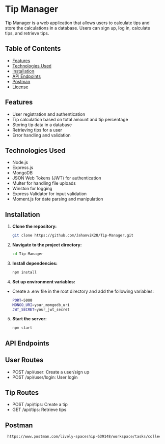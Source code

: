 # Tip Manager

Tip Manager is a web application that allows users to calculate tips and store the calculations in a database. Users can sign up, log in, calculate tips, and retrieve tips.

## Table of Contents

- [Features](#features)
- [Technologies Used](#technologies-used)
- [Installation](#installation)
- [API Endpoints](#api-endpoints)
- [Postman](#postman)
- [License](#license)

## Features

- User registration and authentication
- Tip calculation based on total amount and tip percentage
- Storing tip data in a database
- Retrieving tips for a user
- Error handling and validation

## Technologies Used

- Node.js
- Express.js
- MongoDB
- JSON Web Tokens (JWT) for authentication
- Multer for handling file uploads
- Winston for logging
- Express Validator for input validation
- Moment.js for date parsing and manipulation

## Installation

1. **Clone the repository:**
   ```bash
   git clone https://github.com/JahanviK28/Tip-Manager.git
2. **Navigate to the project directory:**
    ```bash
    cd Tip-Manager
3. **Install dependencies:**
    ```bash
    npm install
4. **Set up environment variables:**
- Create a .env file in the root directory and add the following variables:
    ```bash
   PORT=5000
   MONGO_URI=your_mongodb_uri
   JWT_SECRET=your_jwt_secret
5. **Start the server:**
    ```bash
   npm start
 
## API Endpoints

## User Routes
- POST /api/user: Create a user/sign up
- POST /api/user/login: User login

## Tip Routes
- POST /api/tips: Create a tip
- GET /api/tips: Retrieve tips

## Postman
```bash
 https://www.postman.com/lively-spaceship-639148/workspace/tasks/collection/25125713-2a35fb8d-b12a-4bae-a526-cff8131d32f1?action=share&creator=25125713


